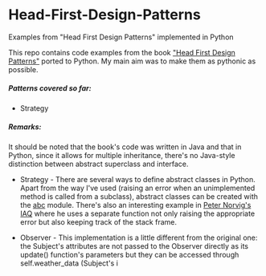 # Head-First-Design-Patterns
Examples from "Head First Design Patterns" implemented in Python

This repo contains code examples from the book ["Head First Design Patterns"](https://www.amazon.com/Head-First-Design-Patterns-Brain-Friendly/dp/0596007124) ported to Python. My main aim was to make them as pythonic as possible.

##### Patterns covered so far:

* Strategy

##### Remarks:

It should be noted that the book's code was written in Java and that in Python, since it allows for multiple inheritance, there's no Java-style distinction between abstract superclass and interface. 

* Strategy - There are several ways to define abstract classes in Python. Apart from the way I've used (raising an error when an unimplemented method is called from a subclass), abstract classes can be created with the [abc](https://docs.python.org/3/library/abc.html) module. There's also an interesting example in [Peter Norvig's IAQ](http://norvig.com/python-iaq.html) where he uses a separate function not only raising the appropriate error but also keeping track of the stack frame.

* Observer - This implementation is a little different from the original one: the Subject's attributes are not passed to the Observer directly as its update() function's parameters but they can be accessed through self.weather_data (Subject's i